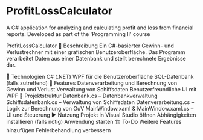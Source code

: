 # ProfitLossCalculator
A C# application for analyzing and calculating profit and loss from financial reports. Developed as part of the 'Programming II' course

ProfitLossCalculator
📌 Beschreibung
Ein C#-basierter Gewinn- und Verlustrechner mit einer grafischen Benutzeroberfläche. Das Programm verarbeitet Daten aus einer Datenbank und stellt berechnete Ergebnisse dar.

🔧 Technologien
C# (.NET)
WPF für die Benutzeroberfläche
SQL-Datenbank (falls zutreffend)
🚀 Features
Datenverarbeitung und Berechnung von Gewinn und Verlust
Verwaltung von Schiffsdaten
Benutzerfreundliche UI mit WPF
📂 Projektstruktur
Datenbank.cs – Datenbankverwaltung
Schiffsdatenbank.cs – Verwaltung von Schiffsdaten
Datenverarbeitung.cs – Logik zur Berechnung von GuV
MainWindow.xaml & MainWindow.xaml.cs – UI und Steuerung
▶️ Nutzung
Projekt in Visual Studio öffnen
Abhängigkeiten installieren (falls nötig)
Anwendung starten
🏗️ To-Do
Weitere Features hinzufügen
Fehlerbehandlung verbessern
